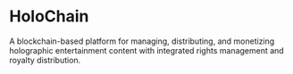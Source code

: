 # HoloChain
 A blockchain-based platform for managing, distributing, and monetizing holographic entertainment content with integrated rights management and royalty distribution.
